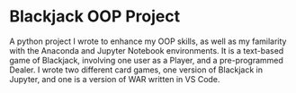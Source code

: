 # Blackjack OOP Project
A python project I wrote to enhance my OOP skills, as well as my familarity with the Anaconda and Jupyter Notebook environments. It is a text-based game of Blackjack, involving one user as a Player, and a pre-programmed Dealer.
I wrote two different card games, one version of Blackjack in Jupyter, and one is a version of WAR written in VS Code.
